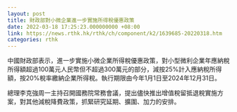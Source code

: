 ```yaml
---
layout: post
title: 財政部對小微企業進一步實施所得稅優惠政策
date: 2022-03-18 17:25:23.000000000 +08:00
link: https://news.rthk.hk/rthk/ch/component/k2/1639685-20220318.htm
categories: rthk
---
```


中國財政部表示，進一步實施小微企業所得稅優惠政策，對小型微利企業年應納稅所得額超過100萬元人民幣但不超過300萬元的部分，減按25%計入應納稅所得額，按20%稅率繳納企業所得稅。執行期限由今年1月1日至2024年12月31日。

總理李克強周一主持召開國務院常務會議，提出儘快推出增值稅留抵退稅實施方案，對其他減稅降費政策，抓緊研究延期、擴圍、加力的安排。
